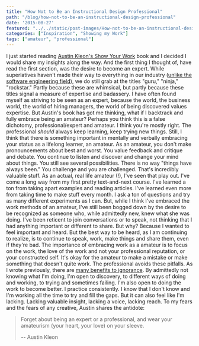 ```yaml
---
title: "How Not to Be an Instructional Design Professional"
path: "/blog/how-not-to-be-an-instructional-design-professional"
date: '2015-08-27'
featured: "../../static/post-images/How-not-to-be-an-instructional-design-professional.png"
categories: ["Inspiration", "Showing my Work"]
tags: ["amateur", "professional"]
---
```


I just started reading [Austin Kleon's Show Your Work](http://austinkleon.com/show-your-work/) book and I decided I would share my insights along the way. And the first thing I thought of, have read the first section, was the desire to become an expert. While superlatives haven't made their way to everything in our industry ([unlike the software engineering field](http://www.quora.com/Why-are-engineers-called-rockstars-and-ninjas)), we do still grab at the titles "guru," "ninja," "rockstar." Partly because these are whimsical, but partly because these titles signal a measure of expertise and badassery. I have often found myself as striving to be seen as an expert, because the world, the business world, the world of hiring managers, the world of being discovered values expertise. But Austin's book has got me thinking, what if I backtrack and fully embrace being an amateur? Perhaps you think this is a false dichotomy, professional/expert and amateur. I think you're mostly right. The professional _should_ always keep learning, keep trying new things. Still, I think that there is something important in mentally and verbally embracing your status as a lifelong learner, an amateur. As an amateur, you don't make pronouncements about best and worst. You value feedback and critique and debate. You continue to listen and discover and change your mind about things. You still see several possibilities. There is no way "things have always been." You challenge and you are challenged. That's incredibly valuable stuff. As an actual, real life amateur (!), I've seen that play out. I've come a long way from my first pretty text-and-next course. I've learned a ton from taking apart examples and reading articles. I've learned even more from taking time to make stuff every month. I ask a ton of questions and try as many different experiments as I can. But, while I think I've embraced the work methods of an amateur, I've still been bogged down by the desire to be recognized as someone who, while admittedly new, knew what she was doing. I've been reticent to join conversations or to speak, not thinking that I had anything important or different to share. But why? Because I wanted to feel important and heard. But the best way to be heard, as I am continuing to realize, is to continue to speak, work, make things and share them, even if they're bad. The importance of embracing work as a amateur is to focus on the work, the love of the work and not your professional reputation, or your constructed self. It's okay for the amateur to make a mistake or make something that doesn't quite work. The professional avoids these pitfalls. As I wrote previously, there are [many benefits to ignorance](/blog/3-benefits-of-ignorance-for-instructional-designers/). By admittedly not knowing what I'm doing, I'm open to discovery, to different ways of doing and working, to trying and sometimes failing. I'm also open to doing the work to become better. I practice consistently. I know that I don't know and I'm working all the time to try and fill the gaps. But it can also feel like I'm lacking. Lacking valuable insight, lacking a voice, lacking reach. To my fears and the fears of any creative, Austin shares the antidote:

> Forget about being an expert or a professional, and wear your amateurism (your heart, your love) on your sleeve.
>
> -- Austin Kleon
